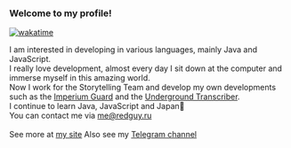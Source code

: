 ### Welcome to my profile!

[![wakatime](https://wakatime.com/badge/user/97930e4c-03cd-45ff-8a9e-30329c30be38.svg)](https://wakatime.com/@97930e4c-03cd-45ff-8a9e-30329c30be38)

I am interested in developing in various languages, mainly Java and JavaScript.<br>
I really love development, almost every day I sit down at the computer and immerse myself in this amazing world.<br>
Now I work for the Storytelling Team and develop my own developments such as the [Imperium Guard](https://t.me/imperium_guard_bot) and the [Underground Transcriber](https://t.me/PWVoiceBot).<br>
I continue to learn Java, JavaScript and Japan🎌<br>
You can contact me via me@redguy.ru<br><br>
See more at [my site](https://redguy.org)
Also see my [Telegram channel](https://t.me/sleeplesscode)
